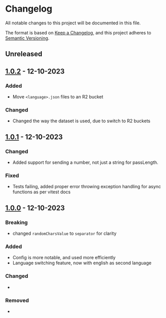 # Changelog

All notable changes to this project will be documented in this file.

The format is based on [Keep a Changelog](https://keepachangelog.com/en/1.0.0/),
and this project adheres to [Semantic Versioning](https://semver.org/spec/v2.0.0.html).

## Unreleased

## [1.0.2](https://github.com/ogdakke/api-sala/releases/1.0.2) - 12-10-2023

### Added

- Move `<language>.json` files to an R2 bucket

### Changed

- Changed the way the dataset is used, due to switch to R2 buckets

## [1.0.1](https://github.com/ogdakke/api-sala/releases/1.0.1) - 12-10-2023

### Changed

- Added support for sending a number, not just a string for passLength.

### Fixed

- Tests failing, added proper error throwing exception handling for async functions as per vitest docs

## [1.0.0](https://github.com/ogdakke/api-sala/releases/1.0.0) - 12-10-2023

### Breaking

- changed `randomCharsValue` to `separator` for clarity

### Added

- Config is more notable, and used more efficiently
- Language switching feature, now with english as second language

### Changed

-

### Removed

-
